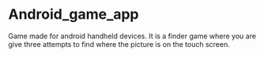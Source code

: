 Android_game_app
================

Game made for android handheld devices. It is a finder game where you are give three attempts to find where the picture is on the touch screen.